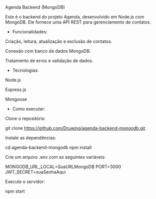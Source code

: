 Agenda Backend (MongoDB)

Este é o backend do projeto Agenda, desenvolvido em Node.js com MongoDB. Ele fornece uma API REST para gerenciamento de contatos.

- Funcionalidades:

Criação, leitura, atualização e exclusão de contatos.

Conexão com banco de dados MongoDB.

Tratamento de erros e validação de dados.

- Tecnologias:

Node.js

Express.js

Mongoose

- Como executar:

Clone o repositório:

git clone https://github.com/Druwing/agenda-backend-mongodb.git

Instale as dependências:

cd agenda-backend-mongodb
npm install

Crie um arquivo .env com as seguintes variáveis:

MONGODB_URL_LOCAL=SuaURLMongoDB
PORT=3000
JWT_SECRET=suaSenhaAqui

Execute o servidor:

npm start
